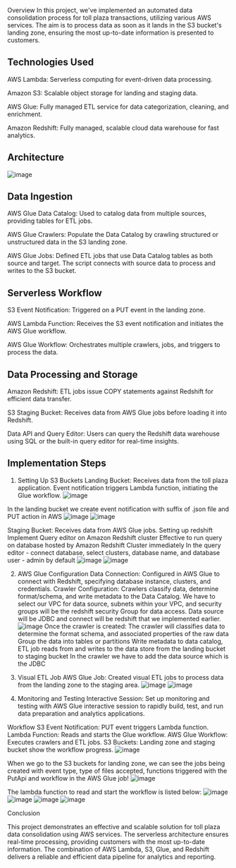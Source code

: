 Overview
In this project, we've implemented an automated data consolidation process for toll plaza transactions, utilizing various AWS services. The aim is to process data as soon as it lands in the S3 bucket's landing zone, ensuring the most up-to-date information is presented to customers.

## Technologies Used

AWS Lambda: Serverless computing for event-driven data processing.

Amazon S3: Scalable object storage for landing and staging data.

AWS Glue: Fully managed ETL service for data categorization, cleaning, and enrichment.

Amazon Redshift: Fully managed, scalable cloud data warehouse for fast analytics.

## Architecture
![image](https://github.com/primexian/Event-Driven-Serverless-ETL-/assets/52623198/4a9b10a9-f21a-436a-8dbe-0a807440a101)



## Data Ingestion

AWS Glue Data Catalog: Used to catalog data from multiple sources, providing tables for ETL jobs.

AWS Glue Crawlers: Populate the Data Catalog by crawling structured or unstructured data in the S3 landing zone.

AWS Glue Jobs: Defined ETL jobs that use Data Catalog tables as both source and target. The script connects with source data to process and writes to the S3 bucket.


## Serverless Workflow

S3 Event Notification: Triggered on a PUT event in the landing zone.

AWS Lambda Function: Receives the S3 event notification and initiates the AWS Glue workflow.

AWS Glue Workflow: Orchestrates multiple crawlers, jobs, and triggers to process the data.


## Data Processing and Storage

Amazon Redshift: ETL jobs issue COPY statements against Redshift for efficient data transfer.

S3 Staging Bucket: Receives data from AWS Glue jobs before loading it into Redshift.

Data API and Query Editor: Users can query the Redshift data warehouse using SQL or the built-in query editor for real-time insights.

## Implementation Steps
1. Setting Up S3 Buckets
Landing Bucket: Receives data from the toll plaza application. Event notification triggers Lambda function, initiating the Glue workflow.
![image](https://github.com/primexian/Event-Driven-Serverless-ETL-/assets/52623198/5573aa17-5bb2-4e98-94e9-d82a71fa06e2)



In the landing bucket we create event notification with suffix of .json file and PUT action in AWS
![image](https://github.com/primexian/Event-Driven-Serverless-ETL-/assets/52623198/dfa62cfd-13c3-43a7-904c-d33731d0a218)
![image](https://github.com/primexian/Event-Driven-Serverless-ETL-/assets/52623198/8b6e9925-7bac-4da6-9e57-0182422eac6b)
		
		
		
Staging Bucket: Receives data from AWS Glue jobs.
Setting up redshift 
	Implement Query editor on Amazon Redshift cluster
	Effective to run query on database hosted by Amazon Redshift Cluster immediately 
		In the query editor - connect database, select clusters, database name, and database user - admin by default 
![image](https://github.com/primexian/Event-Driven-Serverless-ETL-/assets/52623198/1a784bce-59a8-4c96-803c-81b49bedaa3c)
![image](https://github.com/primexian/Event-Driven-Serverless-ETL-/assets/52623198/92124569-9848-4ded-a4d7-a455db3cda47)

2. AWS Glue Configuration
Data Connection: Configured in AWS Glue to connect with Redshift, specifying database instance, clusters, and credentials.
Crawler Configuration: Crawlers classify data, determine format/schema, and write metadata to the Data Catalog.
We have to select our VPC for data source, subnets within your VPC, and security groups will be the redshift security Group for data access.
Data source will be JDBC and connect will be redshift that we implemented earlier.
![image](https://github.com/primexian/Event-Driven-Serverless-ETL-/assets/52623198/2f936214-a8f4-468e-b60d-431e9cd3d5ee)
Once the crawler is created: 
	The crawler will classifies data to determine the format schema, and associated properties of the raw data
	Group the data into tables or partitions 
	Write metadata to data catalog, ETL job reads from and writes to the data store from the landing bucket to staging bucket 
	In the crawler we have to add the data source which is the JDBC 

3. Visual ETL Job
AWS Glue Job: Created visual ETL jobs to process data from the landing zone to the staging area.
![image](https://github.com/primexian/Event-Driven-Serverless-ETL-/assets/52623198/39bc77a0-4155-4f6e-b0a2-92d1a6cd5402)
![image](https://github.com/primexian/Event-Driven-Serverless-ETL-/assets/52623198/48da85e5-a15d-4ad4-b32b-57038a981248)

4. Monitoring and Testing
Interactive Session: Set up monitoring and testing with AWS Glue interactive session to rapidly build, test, and run data preparation and analytics applications.


Workflow
S3 Event Notification: PUT event triggers Lambda function.
Lambda Function: Reads and starts the Glue workflow.
AWS Glue Workflow: Executes crawlers and ETL jobs.
S3 Buckets: Landing zone and staging bucket show the workflow progress.
![image](https://github.com/primexian/Event-Driven-Serverless-ETL-/assets/52623198/afce8ebc-2963-4e3c-971f-11ac49bc66af)

When we go to the S3 buckets for landing zone, we can see the jobs being created with event type, type of files accepted, functions triggered with the PutApi and workflow in the AWS Glue job!
![image](https://github.com/primexian/Event-Driven-Serverless-ETL-/assets/52623198/0708a565-ff1c-46d1-8bb3-9cffb9909386)

The lambda function to read and start the workflow is listed below:
![image](https://github.com/primexian/Event-Driven-Serverless-ETL-/assets/52623198/aae0b39e-d5c4-45fa-ba93-154b277563c7)
![image](https://github.com/primexian/Event-Driven-Serverless-ETL-/assets/52623198/a5816a03-56e7-470f-8a65-522fd74ecb60)
![image](https://github.com/primexian/Event-Driven-Serverless-ETL-/assets/52623198/8a00e483-e9d2-4b69-a06e-cca49c63deee)
![image](https://github.com/primexian/Event-Driven-Serverless-ETL-/assets/52623198/7dcf476d-21a0-4808-92fc-523f5286c1b9)

Conclusion

This project demonstrates an effective and scalable solution for toll plaza data consolidation using AWS services. The serverless architecture ensures real-time processing, providing customers with the most up-to-date information. The combination of AWS Lambda, S3, Glue, and Redshift delivers a reliable and efficient data pipeline for analytics and reporting.





